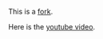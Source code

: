 
This is a [fork](https://gitlab.com/codescope-reference/egui-image-viewer).

Here is the [youtube video](https://www.youtube.com/watch?v=m4iwY8di9DA).
